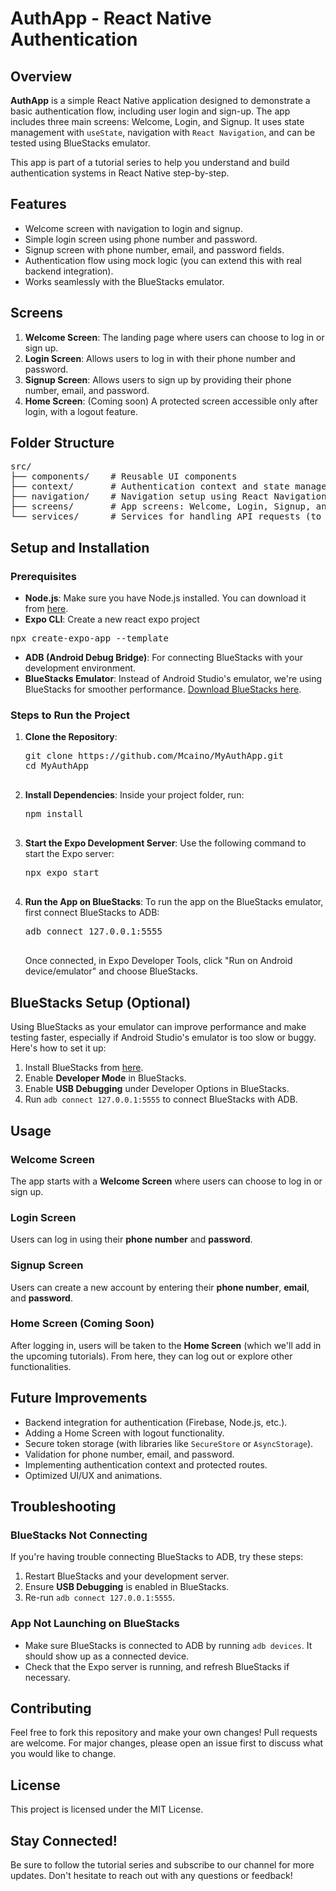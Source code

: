 <!DOCTYPE html>
<html lang="en">
<head>
  <meta charset="UTF-8">
  <meta name="viewport" content="width=device-width, initial-scale=1.0">
  
</head>
<body>

<h1>AuthApp - React Native Authentication </h1>

<h2>Overview</h2>
<p><strong>AuthApp</strong> is a simple React Native application designed to demonstrate a basic authentication flow, including user login and sign-up. The app includes three main screens: Welcome, Login, and Signup. It uses state management with <code>useState</code>, navigation with <code>React Navigation</code>, and can be tested using BlueStacks emulator.</p>

<p>This app is part of a tutorial series to help you understand and build authentication systems in React Native step-by-step.</p>

<h2>Features</h2>
<ul>
  <li>Welcome screen with navigation to login and signup.</li>
  <li>Simple login screen using phone number and password.</li>
  <li>Signup screen with phone number, email, and password fields.</li>
  <li>Authentication flow using mock logic (you can extend this with real backend integration).</li>
  <li>Works seamlessly with the BlueStacks emulator.</li>
</ul>

<h2>Screens</h2>
<ol>
  <li><strong>Welcome Screen</strong>: The landing page where users can choose to log in or sign up.</li>
  <li><strong>Login Screen</strong>: Allows users to log in with their phone number and password.</li>
  <li><strong>Signup Screen</strong>: Allows users to sign up by providing their phone number, email, and password.</li>
  <li><strong>Home Screen</strong>: (Coming soon) A protected screen accessible only after login, with a logout feature.</li>
</ol>

<h2>Folder Structure</h2>
<pre>
src/
├── components/    # Reusable UI components
├── context/       # Authentication context and state management
├── navigation/    # Navigation setup using React Navigation
├── screens/       # App screens: Welcome, Login, Signup, and Home
└── services/      # Services for handling API requests (to be added)
</pre>

<h2>Setup and Installation</h2>

<h3>Prerequisites</h3>
<ul>
  <li><strong>Node.js</strong>: Make sure you have Node.js installed. You can download it from <a href="https://nodejs.org/" target="_blank">here</a>.</li>
  <li><strong>Expo CLI</strong>: Create a new react expo project</li>
</ul>
<pre>
npx create-expo-app --template 
</pre>
<ul>
  <li><strong>ADB (Android Debug Bridge)</strong>: For connecting BlueStacks with your development environment.</li>
  <li><strong>BlueStacks Emulator</strong>: Instead of Android Studio's emulator, we're using BlueStacks for smoother performance. <a href="https://www.bluestacks.com/" target="_blank">Download BlueStacks here</a>.</li>
</ul>

<h3>Steps to Run the Project</h3>
<ol>
  <li><strong>Clone the Repository</strong>:
  <pre>
git clone https://github.com/Mcaino/MyAuthApp.git
cd MyAuthApp
  </pre></li>

  <li><strong>Install Dependencies</strong>: Inside your project folder, run:
  <pre>
npm install
  </pre></li>

  <li><strong>Start the Expo Development Server</strong>: Use the following command to start the Expo server:
  <pre>
npx expo start
  </pre></li>

  <li><strong>Run the App on BlueStacks</strong>: To run the app on the BlueStacks emulator, first connect BlueStacks to ADB:
  <pre>
adb connect 127.0.0.1:5555
  </pre>
  Once connected, in Expo Developer Tools, click "Run on Android device/emulator" and choose BlueStacks.</li>
</ol>

<h2>BlueStacks Setup (Optional)</h2>
<p>Using BlueStacks as your emulator can improve performance and make testing faster, especially if Android Studio's emulator is too slow or buggy. Here's how to set it up:</p>
<ol>
  <li>Install BlueStacks from <a href="https://www.bluestacks.com/" target="_blank">here</a>.</li>
  <li>Enable <strong>Developer Mode</strong> in BlueStacks.</li>
  <li>Enable <strong>USB Debugging</strong> under Developer Options in BlueStacks.</li>
  <li>Run <code>adb connect 127.0.0.1:5555</code> to connect BlueStacks with ADB.</li>
</ol>

<h2>Usage</h2>

<h3>Welcome Screen</h3>
<p>The app starts with a <strong>Welcome Screen</strong> where users can choose to log in or sign up.</p>

<h3>Login Screen</h3>
<p>Users can log in using their <strong>phone number</strong> and <strong>password</strong>.</p>

<h3>Signup Screen</h3>
<p>Users can create a new account by entering their <strong>phone number</strong>, <strong>email</strong>, and <strong>password</strong>.</p>

<h3>Home Screen (Coming Soon)</h3>
<p>After logging in, users will be taken to the <strong>Home Screen</strong> (which we'll add in the upcoming tutorials). From here, they can log out or explore other functionalities.</p>

<h2>Future Improvements</h2>
<ul>
  <li>Backend integration for authentication (Firebase, Node.js, etc.).</li>
  <li>Adding a Home Screen with logout functionality.</li>
  <li>Secure token storage (with libraries like <code>SecureStore</code> or <code>AsyncStorage</code>).</li>
  <li>Validation for phone number, email, and password.</li>
  <li>Implementing authentication context and protected routes.</li>
  <li>Optimized UI/UX and animations.</li>
</ul>

<h2>Troubleshooting</h2>

<h3>BlueStacks Not Connecting</h3>
<p>If you're having trouble connecting BlueStacks to ADB, try these steps:</p>
<ol>
  <li>Restart BlueStacks and your development server.</li>
  <li>Ensure <strong>USB Debugging</strong> is enabled in BlueStacks.</li>
  <li>Re-run <code>adb connect 127.0.0.1:5555</code>.</li>
</ol>

<h3>App Not Launching on BlueStacks</h3>
<ul>
  <li>Make sure BlueStacks is connected to ADB by running <code>adb devices</code>. It should show up as a connected device.</li>
  <li>Check that the Expo server is running, and refresh BlueStacks if necessary.</li>
</ul>

<h2>Contributing</h2>
<p>Feel free to fork this repository and make your own changes! Pull requests are welcome. For major changes, please open an issue first to discuss what you would like to change.</p>

<h2>License</h2>
<p>This project is licensed under the MIT License.</p>

<h2>Stay Connected!</h2>
<p>Be sure to follow the tutorial series and subscribe to our channel for more updates. Don't hesitate to reach out with any questions or feedback!</p>

</body>
</html>
